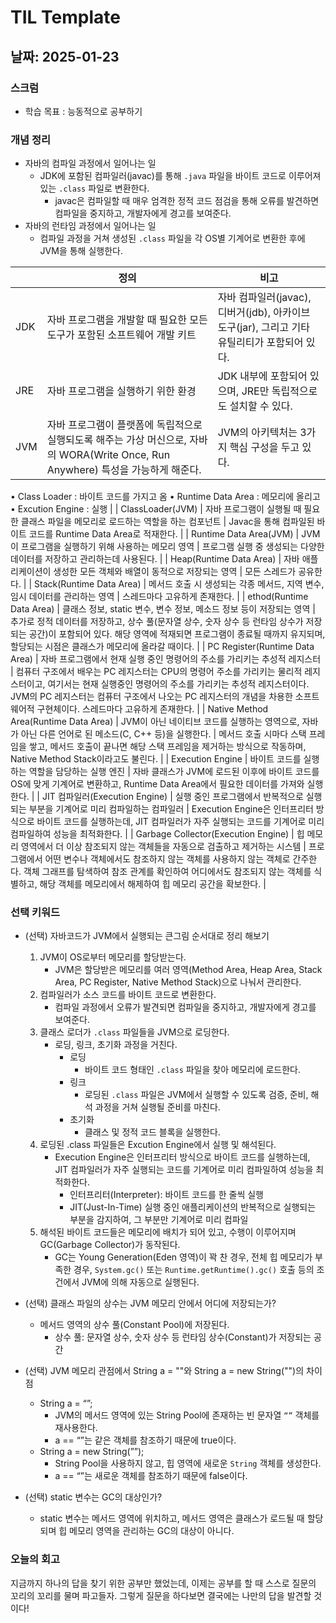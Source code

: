 # TIL Template

## 날짜: 2025-01-23

### 스크럼
- 학습 목표 : 능동적으로 공부하기

### 개념 정리

- 자바의 컴파일 과정에서 일어나는 일
    - JDK에 포함된 컴파일러(javac)를 통해 `.java` 파일을 바이트 코드로 이루어져 있는 `.class` 파일로 변환한다.
        - javac은 컴파일할 때 매우 엄격한 정적 코드 점검을 통해 오류를 발견하면 컴파일을 중지하고, 개발자에게 경고를 보여준다.
- 자바의 런타임 과정에서 일어나는 일
    - 컴파일 과정을 거쳐 생성된 `.class` 파일을 각 OS별 기계어로 변환한 후에 JVM을 통해 실행한다.

|  | 정의 | 비고 |
| --- | --- | --- |
| JDK | 자바 프로그램을 개발할 때 필요한 모든 도구가 포함된 소프트웨어 개발 키트 | 자바 컴파일러(javac), 디버거(jdb), 아카이브 도구(jar), 그리고 기타 유틸리티가 포함되어 있다. |
| JRE | 자바 프로그램을 실행하기 위한 환경 | JDK 내부에 포함되어 있으며, JRE만 독립적으로도 설치할 수 있다. |
| JVM | 자바 프로그램이 플랫폼에 독립적으로 실행되도록 해주는 가상 머신으로, 자바의 WORA(Write Once, Run Anywhere) 특성을 가능하게 해준다. | JVM의 아키텍처는 3가지 핵심 구성을 두고 있다.
• Class Loader : 바이트 코드를 가지고 옴
• Runtime Data Area : 메모리에 올리고
• Excution Engine : 실행 |
| ClassLoader(JVM) | 자바 프로그램이 실행될 때 필요한 클래스 파일을 메모리로 로드하는 역할을 하는 컴포넌트 | Javac을 통해 컴파일된 바이트 코드를 Runtime Data Area로 적재한다. |
| Runtime Data Area(JVM) | JVM이 프로그램을 실행하기 위해 사용하는 메모리 영역 | 프로그램 실행 중 생성되는 다양한 데이터를 저장하고 관리하는데 사용된다. |
| Heap(Runtime Data Area) | 자바 애플리케이션이 생성한 모든 객체와 배열이 동적으로 저장되는 영역 | 모든 스레드가 공유한다. |
| Stack(Runtime Data Area) | 메서드 호출 시 생성되는 각종 메서드, 지역 변수, 임시 데이터를 관리하는 영역 | 스레드마다 고유하게 존재한다. |
| ethod(Runtime Data Area) | 클래스 정보, static 변수, 변수 정보, 메소드 정보 등이 저장되는 영역 | 추가로 정적 데이터를 저장하고, 상수 풀(문자열 상수, 숫자 상수 등 런타임 상수가 저장되는 공간)이 포함되어 있다.
해당 영역에 적재되면 프로그램이 종료될 때까지 유지되며, 할당되는 시점은 클래스가 메모리에 올라갈 때이다. |
| PC Register(Runtime Data Area) | 자바 프로그램에서 현재 실행 중인 명령어의 주소를 가리키는 추성적 레지스터 | 컴퓨터 구조에서 배우는 PC 레지스터는 CPU의 명령어 주소를 가리키는 물리적 레지스터이고, 여기서는 현재 실행중인 명령어의 주소를 가리키는 추성적 레지스터이다.
JVM의 PC 레지스터는 컴퓨터 구조에서 나오는 PC 레지스터의 개념을 차용한 소프트웨어적 구현체이다.
스레드마다 고유하게 존재한다. |
| Native Method Area(Runtime Data Area) | JVM이 아닌 네이티브 코드를 실행하는 영역으로, 자바가 아닌 다른 언어로 된 메소드(C, C++ 등)을 실행한다. | 메서드 호출 시마다 스택 프레임을 쌓고, 메서드 호출이 끝나면 해당 스택 프레임을 제거하는 방식으로 작동하며, Native Method Stack이라고도 불린다. |
| Execution Engine | 바이트 코드를 실행하는 역할을 담당하는 실행 엔진 | 자바 클래스가 JVM에 로드된 이후에 바이트 코드를 OS에 맞게 기계어로 변환하고, Runtime Data Area에서 필요한 데이터를 가져와 실행한다. |
| JIT 컴파일러(Execution Engine) | 실행 중인 프로그램에서 반복적으로 실행되는 부분을 기계어로 미리 컴파일하는 컴파일러 | Execution Engine은 인터프리터 방식으로 바이트 코드를 실행하는데, JIT 컴파일러가 자주 실행되는 코드를 기계어로 미리 컴파일하여 성능을 최적화한다. |
| Garbage Collector(Execution Engine) | 힙 메모리 영역에서 더 이상 참조되지 않는 객체들을 자동으로 검출하고 제거하는 시스템 | 프로그램에서 어떤 변수나 객체에서도 참조하지 않는 객체를 사용하지 않는 객체로 간주한다.
객체 그래프를 탐색하여 참조 관계를 확인하여 어디에서도 참조되지 않는 객체를 식별하고, 해당 객체를 메모리에서 해제하여 힙 메모리 공간을 확보한다. |

### 선택 키워드

- (선택) 자바코드가 JVM에서 실행되는 큰그림 순서대로 정리 해보기
    1. JVM이 OS로부터 메모리를 할당받는다.
        - JVM은 할당받은 메모리를 여러 영역(Method Area, Heap Area, Stack Area, PC Register, Native Method Stack)으로 나눠서 관리한다.
    2. 컴파일러가 소스 코드를 바이트 코드로 변환한다.
        - 컴파일 과정에서 오류가 발견되면 컴파일을 중지하고, 개발자에게 경고를 보여준다.
    3. 클래스 로더가 `.class` 파일들을 JVM으로 로딩한다.
        - 로딩, 링크, 초기화 과정을 거친다.
            - 로딩
                - 바이트 코드 형태인 `.class` 파일을 찾아 메모리에 로드한다.
            - 링크
                - 로딩된 `.class` 파일은 JVM에서 실행할 수 있도록 검증, 준비, 해석 과정을 거쳐 실행될 준비를 마친다.
            - 초기화
                - 클래스 및 정적 코드 블록을 실행한다.
    4. 로딩된 .class 파일들은 Excution Engine에서 실행 및 해석된다.
        - Execution Engine은 인터프리터 방식으로 바이트 코드를 실행하는데, JIT 컴파일러가 자주 실행되는 코드를 기계어로 미리 컴파일하여 성능을 최적화한다.
            - 인터프리터(Interpreter): 바이트 코드를 한 줄씩 실행
            - JIT(Just-In-Time) 실행 중인 애플리케이션의 반복적으로 실행되는 부분을 감지하여, 그 부분만 기계어로 미리 컴파일
    5. 해석된 바이트 코드들은 메모리에 배치가 되어 있고, 수행이 이루어지며 GC(Garbage Collector)가 동작된다.
        - GC는 Young Generation(Eden 영역)이 꽉 찬 경우, 전체 힙 메모리가 부족한 경우, `System.gc()` 또는 `Runtime.getRuntime().gc()` 호출 등의 조건에서 JVM에 의해 자동으로 실행된다.
    
- (선택) 클래스 파일의 상수는 JVM 메모리 안에서 어디에 저장되는가?
    - 메서드 영역의 상수 풀(Constant Pool)에 저장된다.
        - 상수 풀: 문자열 상수, 숫자 상수 등 런타임 상수(Constant)가 저장되는 공간

- (선택) JVM 메모리 관점에서 String a = ""와 String a = new String("")의 차이점
    - String a = “”;
        - JVM의 메서드 영역에 있는 String Pool에 존재하는 빈 문자열 `“”` 객체를 재사용한다.
        - a == “”는 같은 객체를 참조하기 때문에 true이다.
    - String a = new String(””);
        - String Pool을 사용하지 않고, 힙 영역에 새로운 `String` 객체를 생성한다.
        - a == “”는 새로운 객체를 참조하기 때문에 false이다.

- (선택) static 변수는 GC의 대상인가?
    - static 변수는 메서드 영역에 위치하고, 메서드 영역은 클래스가 로드될 때 할당되며 힙 메모리 영역을 관리하는 GC의 대상이 아니다.

### 오늘의 회고
지금까지 하나의 답을 찾기 위한 공부만 했었는데, 이제는 공부를 할 때 스스로 질문의 꼬리의 꼬리를 물며 파고들자. 그렇게 질문을 하다보면 결국에는 나만의 답을 발견할 것이다!
